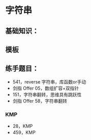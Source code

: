 
# 字符串

## 基础知识：

## 模板



## 练手题目：


- 541，reverse 字符串，库函数or手动
- 剑指 Offer 05，数组扩容+双指针
- 151，字符串翻转，思维具有跳跃性
- 剑指 Offer 58，字符串翻转

### KMP
- 28，KMP
- 459，KMP
